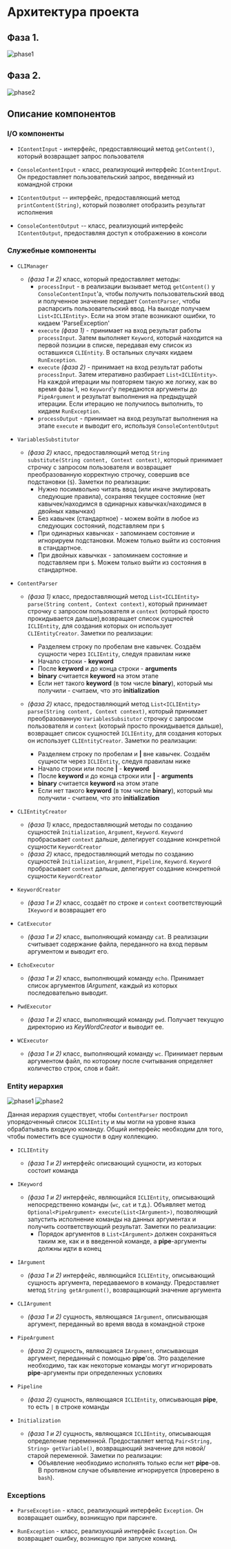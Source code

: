 # Архитектура проекта

## Фаза 1.
![phase1](pictures/phase1.png)
## Фаза 2.
![phase2](pictures/phase2.png)

## Описание компонентов

### I/O компоненты

* `IContentInput` - интерфейс, предоставляющий метод `getContent()`, который возвращает запрос пользователя

* `ConsoleContentInput` - класс, реализующий интерфейс `IContentInput`. Он предоставляет пользовательский запрос, введенный из командной строки

* `IContentOutput` -- интерфейс, предоставляющий метод `printContent(String)`, который позволяет отобразить результат исполнения

* `ConsoleContentOutput` -- класс, реализующий интерфейс `IContentOutput`, предоставляя доступ к отображению в консоли

### Служебные компоненты

* `CLIManager`
    - *(фаза 1 и 2)* класс, который предоставляет методы: 
        + `processInput` - в реализации вызывает метод `getContent()` у `ConsoleContentInput`'a, чтобы получить пользовательский ввод и полученное значение передает `ContentParser`, чтобы распарсить пользовательский ввод. На выходе получаем `List<ICLIEntity>`. Если на этом этапе возникают ошибки, то кидаем 'ParseException'
        + `execute` *(фаза 1)* - принимает на вход результат работы `processInput`. Затем выполняет `Keyword`, который находится на первой позиции в списке, передавая ему список из оставшихся `CLIEntity`. В остальных случаях кидаем `RunException`.
        + `execute` *(фаза 2)* - принимает на вход результат работы `processInput`. Затем итеративно разбирает `List<ICLIEntity>`. На каждой итерации мы повторяем такую же логику, как во время фазы 1, но `Keyword`'у передаются аргументы до `PipeArgument` и результат выполнения на предыдущей итерации. Если итерацию не получилось выполнить, то кидаем `RunException`.
        + `processOutput` - принимает на вход результат выполнения на этапе `execute` и выводит его, используя `ConsoleContentOutput`

* `VariablesSubstitutor`
    - *(фаза 2)* класс, предоставляющий метод `String substitute(String content, Context context)`, который принимает строчку с запросом пользователя и возвращает преобразованную корректную строчку, совершив все подстановки (`$`). Заметки по реализации:
        + Нужно посимвольно читать ввод (или иначе эмулировать следующие правила), сохраняя текущее состояние (нет кавычек/находимся в одинарных кавычках/находимся в двойных кавычках)
        + Без кавычек (стандартное) - можем войти в любое из следующих состояний, подставляем при `$`
        + При одинарных кавычках - запоминаем состояние и игнорируем подстановки. Можем только выйти из состояния в стандартное.
        + При двойных кавычках - запоминаем состояние и подставляем при `$`. Можем только выйти из состояния в стандартное.


* `ContentParser` 
    - *(фаза 1)* класс, предоставляющий метод `List<ICLIEntity> parse(String content, Context context)`, который принимает строчку с запросом пользователя и `context` (который просто прокидывается дальше),возвращает список сущностей `ICLIEntity`, для создания которых он использует `CLIEntityCreator`. Заметки по реализации:
        + Разделяем строку по пробелам вне кавычек. Создаём сущности через `ICLIEntity`, следуя правилам ниже
        + Начало строки - **keyword**
        + После **keyword** и до конца строки - **arguments**
        + **binary** считается **keyword** на этом этапе
        + Если нет такого **keyword** (в том числе **binary**), который мы получили - считаем, что это **initialization** 

    - *(фаза 2)* класс, предоставляющий метод `List<ICLIEntity> parse(String content, Context context)`, который принимает преобразованную `VariablesSubsitutor` строчку с запросом пользователя и `context` (который просто прокидывается дальше), возвращает список сущностей `ICLIEntity`, для создания которых он использует `CLIEntityCreator`. Заметки по реализации:
        + Разделяем строку по пробелам и **|** вне кавычек. Создаём сущности через `ICLIEntity`, следуя правилам ниже
        + Начало строки или после **|** - **keyword**
        + После **keyword** и до конца строки или **|** - **arguments**
        + **binary** считается **keyword** на этом этапе
        + Если нет такого **keyword** (в том числе **binary**), который мы получили - считаем, что это **initialization** 


* `CLIEntityCreator`
    - *(фаза 1)* класс, предоставляющий методы по созданию сущностей `Initialization`, `Argument`, `Keyword`. `Keyword` пробрасывает `context` дальше, делегирует создание конкретной сущности `KeywordCreator`
    - *(фаза 2)* класс, предоставляющий методы по созданию сущностей `Initialization`, `Argument`, `Pipeline`, `Keyword`. `Keyword` пробрасывает `context` дальше, делегирует создание конкретной сущности `KeywordCreator`


* `KeywordCreator` 
    - *(фаза 1 и 2)* класс, создаёт по строке и `context` соответствующий `IKeyword` и возвращает его


* `CatExecutor`
    - *(фаза 1 и 2)* класс, выполняющий команду `cat`. В реализации считывает содержание файла, переданного на вход первым аргументом и выводит его.


* `EchoExecutor`
    - *(фаза 1 и 2)* класс, выполняющий команду `echo`. Принимает список аргументов *IArgument*, каждый из которых последовательно выводит.


* `PwdExecutor`
    - *(фаза 1 и 2)* класс, выполняющий команду `pwd`. Получает текущую директорию из *KeyWordCreator* и выводит ее.


* `WCExecutor`
    - *(фаза 1 и 2)* класс, выполняющий команду `wc`. Принимает первым аргументом файл, по которому после считывания определяет количество строк, слов и байт.

### Entity иерархия
![phase1](pictures/phase1_ICLIEntity.png)
![phase2](pictures/phase2_ICLIEntity.png)

Данная иерархия существует, чтобы `ContentParser` построил упорядоченный список `ICLIEntity` и мы могли на уровне языка обрабатывать входную команду. Общий интерфейс необходим для того, чтобы поместить все сущности в одну коллекцию.

* `ICLIEntity`
    - *(фаза 1 и 2)* интерфейс описвающий сущности, из которых состоит команда

* `IKeyword`
    - *(фаза 1 и 2)* интерфейс, являющийся `ICLIEntity`, описывающий непосредственно команды (`wc`, `cat` и т.д.). Объявляет метод `Optional<PipeArgument> execute(List<IArgument>)`, позволяющий запустить исполнение команды на данных аргументах и получить соответствующий результат. Заметки по реализации:
        + Порядок аргументов в `List<IArgument>` должен сохраняться таким же, как и в введенной команде, а **pipe**-аргументы должны идти в конец

* `IArgument` 
    - *(фаза 1 и 2)* интерфейс, являющийся `ICLIEntity`, описывающий сущность аргумента, передаваемого в команду. Предоставляет метод `String getArgument()`, возвращающий значение аргумента

* `CLIArgument`
    - *(фаза 1 и 2)* сущность, являющаяся `IArgument`, описывающая аргумент, переданный во время ввода в командной строке

*  `PipeArgument`
    - *(фаза 2)* сущность, являющаяся `IArgument`, описывающая аргумент, переданный с помощью **pipe**'ов. Это разделение необходимо, так как некоторые команды могут игнорировать **pipe**-аргументы при определенных условиях

*  `Pipeline`
    - *(фаза 2)* сущность, являющаяся `ICLIEntity`, описывающая **pipe**, то есть `|` в строке команды

* `Initialization`
    - *(фаза 1 и 2)* сущность, являющаяся `ICLIEntity`, описывающая определение переменной. Предоставляет метод `Pair<String, String> getVariable()`, возвращающий значение для новой/старой переменной. Заметки по реализации:
        + Объявление необходимо исполнять только если нет **pipe**-ов. В противном случае объявление игнорируется (проверено в `bash`).
        
### Exceptions

* `ParseException` - класс, реализующий интерфейс `Exception`. Он возвращает ошибку, возникщую при парсинге. 

* `RunException` - класс, реализующий интерфейс `Exception`. Он возвращает ошибку, возникщую при запуске команд. 
